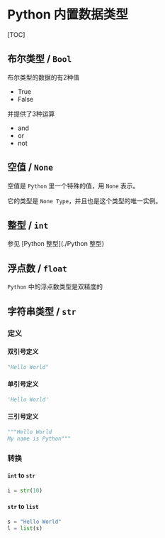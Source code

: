 # Python 内置数据类型

[TOC]

## 布尔类型 / `Bool`

布尔类型的数据的有2种值

* True
* False

并提供了3种运算

* and
* or
* not

## 空值 / `None`

空值是 `Python` 里一个特殊的值，用 `None` 表示。

它的类型是 `None Type`，并且也是这个类型的唯一实例。

## 整型 / `int`

参见 [Python 整型](./Python 整型)

## 浮点数 / `float`

`Python` 中的浮点数类型是双精度的

## 字符串类型 / `str`

### 定义

#### 双引号定义

```Python
"Hello World"
```

#### 单引号定义

```Python
'Hello World'
```

#### 三引号定义

```Python
"""Hello World
My name is Python"""
```

### 转换

#### `int` to `str`

```Python
i = str(10)
```

#### `str` to `list`

```Python
s = "Hello World"
l = list(s)
```


